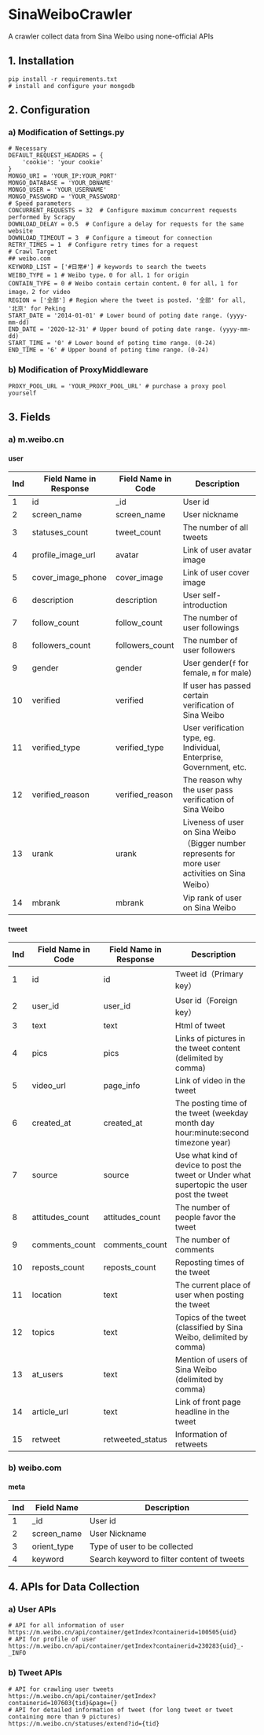 # SinaWeiboCrawler

A crawler collect data from Sina Weibo using none-official APIs

## 1. Installation

```
pip install -r requirements.txt
# install and configure your mongodb
```

## 2. Configuration

### a) Modification of Settings.py

```
# Necessary
DEFAULT_REQUEST_HEADERS = {
	'cookie': 'your cookie'
}
MONGO_URI = 'YOUR_IP:YOUR_PORT'
MONGO_DATABASE = 'YOUR_DBNAME'
MONGO_USER = 'YOUR_USERNAME'
MONGO_PASSWORD = 'YOUR_PASSWORD'
# Speed parameters
CONCURRENT_REQUESTS = 32  # Configure maximum concurrent requests performed by Scrapy 
DOWNLOAD_DELAY = 0.5  # Configure a delay for requests for the same website
DOWNLOAD_TIMEOUT = 3  # Configure a timeout for connection
RETRY_TIMES = 1  # Configure retry times for a request
# Crawl Target
## weibo.com
KEYWORD_LIST = ['#日常#'] # keywords to search the tweets
WEIBO_TYPE = 1 # Weibo type，0 for all，1 for origin
CONTAIN_TYPE = 0 # Weibo contain certain content，0 for all，1 for image，2 for video
REGION = ['全部'] # Region where the tweet is posted. '全部' for all, '北京' for Peking
START_DATE = '2014-01-01' # Lower bound of poting date range. (yyyy-mm-dd)
END_DATE = '2020-12-31' # Upper bound of poting date range. (yyyy-mm-dd)
START_TIME = '0' # Lower bound of poting time range. (0-24)
END_TIME = '6' # Upper bound of poting time range. (0-24)
```

### b) Modification of ProxyMiddleware

```
PROXY_POOL_URL = 'YOUR_PROXY_POOL_URL' # purchase a proxy pool yourself
```

## 3. Fields

### a) m.weibo.cn

#### user

| Ind  | Field Name in Response | Field Name in Code | Description                                                  |
| ---- | ---------------------- | ------------------ | ------------------------------------------------------------ |
| 1    | id                     | _id                | User id                                                      |
| 2    | screen_name            | screen_name        | User nickname                                                |
| 3    | statuses_count         | tweet_count        | The number of all tweets                                     |
| 4    | profile_image_url      | avatar             | Link of user avatar image                                    |
| 5    | cover_image_phone      | cover_image        | Link of user cover image                                     |
| 6    | description            | description        | User self-introduction                                       |
| 7    | follow_count           | follow_count       | The number of user followings                                |
| 8    | followers_count        | followers_count    | The number of user followers                                 |
| 9    | gender                 | gender             | User gender(`f` for female, `m` for male)                    |
| 10   | verified               | verified           | If user has passed certain verification of Sina Weibo        |
| 11   | verified_type          | verified_type      | User verification type, eg. Individual, Enterprise, Government, etc. |
| 12   | verified_reason        | verified_reason    | The reason why the user pass verification of Sina Weibo      |
| 13   | urank                  | urank              | Liveness of user on Sina Weibo（Bigger number represents for more user activities on Sina Weibo） |
| 14   | mbrank                 | mbrank             | Vip rank of user on Sina Weibo                               |

#### tweet

| Ind  | Field Name in Code | Field Name in Response | Description                                                  |
| ---- | ------------------ | ---------------------- | ------------------------------------------------------------ |
| 1    | id                 | id                     | Tweet id（Primary key）                                      |
| 2    | user_id            | user_id                | User id（Foreign key）                                       |
| 3    | text               | text                   | Html of tweet                                                |
| 4    | pics               | pics                   | Links of pictures in the tweet content (delimited by comma)  |
| 5    | video_url          | page_info              | Link of video in the tweet                                   |
| 6    | created_at         | created_at             | The posting time of the tweet (weekday month day hour:minute:second timezone year) |
| 7    | source             | source                 | Use what kind of device to post the tweet or Under what supertopic the user post the tweet |
| 8    | attitudes_count    | attitudes_count        | The number of people favor the tweet                         |
| 9    | comments_count     | comments_count         | The number of comments                                       |
| 10   | reposts_count      | reposts_count          | Reposting times of the tweet                                 |
| 11   | location           | text                   | The current place of user when posting the tweet             |
| 12   | topics             | text                   | Topics of the tweet (classified by Sina Weibo, delimited by comma) |
| 13   | at_users           | text                   | Mention of users of Sina Weibo (delimited by comma)          |
| 14   | article_url        | text                   | Link of front page headline in the tweet                     |
| 15   | retweet            | retweeted_status       | Information of retweets                                      |

### b) weibo.com

#### meta

| Ind  | Field Name  | Description                                |
| ---- | ----------- | ------------------------------------------ |
| 1    | _id         | User id                                    |
| 2    | screen_name | User Nickname                              |
| 3    | orient_type | Type of user to be collected               |
| 4    | keyword     | Search keyword to filter content of tweets |



## 4. APIs for Data Collection

### a) User APIs

```
# API for all information of user
https://m.weibo.cn/api/container/getIndex?containerid=100505{uid}
# API for profile of user
https://m.weibo.cn/api/container/getIndex?containerid=230283{uid}_-_INFO
```

### b) Tweet APIs

```
# API for crawling user tweets
https://m.weibo.cn/api/container/getIndex?containerid=107603{tid}&page={}
# API for detailed information of tweet (for long tweet or tweet containing more than 9 pictures)
https://m.weibo.cn/statuses/extend?id={tid}
```



